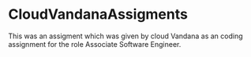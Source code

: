 # CloudVandanaAssigments

This was an assigment which was given by cloud Vandana as an coding assignment for the role Associate Software Engineer.
